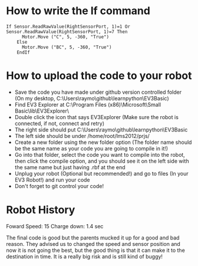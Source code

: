 # How to write the If command

```Small Basic
If Sensor.ReadRawValue(RightSensorPort, 1)=1 Or Sensor.ReadRawValue(RightSensorPort, 1)=7 Then
      Motor.Move ("C", 5, -360, "True")
    Else
      Motor.Move ("BC", 5, -360, "True")
    EndIf
```

# How to upload the code to your robot

* Save the code you have made under github version controlled folder (On my desktop, C:\Users\raymo\github\learnpython\EV3Basic)
* Find EV3 Explorer at C:\Program Files (x86)\Microsoft\Small Basic\lib\EV3Explorer\
* Double click the icon that says EV3Explorer (Make sure the robot is connected, if not, connect and retry)
* The right side should put C:\Users\raymo\github\learnpython\EV3Basic 
* The left side should be under /home/root/lms2012/prjs/
* Create a new folder using the new folder option (The folder name should be the same name as your code you are going to compile in it!)
* Go into that folder, select the code you want to compile into the robot, then click the compile option, and you should see it on the left side with the same name but just having .rbf at the end
* Unplug your robot (Optional but recommended!) and go to files (In your EV3 Robot!) and run your code
* Don't forget to git control your code!

# Robot History
Foward Speed: 15
Charge down: 1.4 sec

The final code is good but the parents mucked it up for a good and bad reason. They advised us to changed the speed and sensor position and now it is not going the best, but the good thing is that it can make it to the destination in time. It is a really big risk and is still kind of buggy! 
